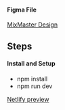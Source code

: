 #### Figma File

[MixMaster Design](https://www.figma.com/community/file/1255860657910062828)

## Steps

#### Install and Setup

- npm install
- npm run dev



[Netlify preview](https://cocktail-mix-master.netlify.app/)

